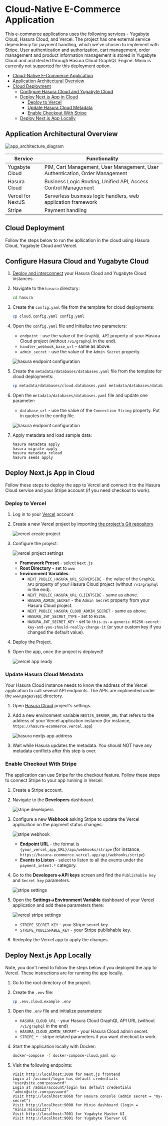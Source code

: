 # Cloud-Native E-Commerce Application

This e-commerce applications uses the following services - Yugabyte Cloud, Hasura Cloud, and Vercel. The project has one external service dependency for payment handling, which we've chosen to implement with Stripe. User authentication and authorization, cart management, order management and product information management is stored in Yugabyte Cloud and architected through Hasura Cloud GraphQL Engine. Minio is currently not supported for this deployment option.

<!-- vscode-markdown-toc -->

- [Cloud-Native E-Commerce Application](#cloud-native-e-commerce-application)
- [Application Architectural Overview](#application-architectural-overview)
- [Cloud Deployment](#cloud-deployment)
  - [Configure Hasura Cloud and Yugabyte Cloud](#configure-hasura-cloud-and-yugabyte-cloud)
  - [Deploy Next.js App in Cloud](#deploy-nextjs-app-in-cloud)
    - [Deploy to Vercel](#deploy-to-vercel)
    - [Update Hasura Cloud Metadata](#update-hasura-cloud-metadata)
    - [Enable Checkout With Stripe](#enable-checkout-with-stripe)
  - [Deploy Next.js App Locally](#deploy-nextjs-app-locally)      

<!-- vscode-markdown-toc-config
    numbering=false
    autoSave=true
    /vscode-markdown-toc-config -->
<!-- /vscode-markdown-toc -->

## Application Architectural Overview

![app_architecture_diagram](images/cloud_architecture.png)

| Service             | Functionality                                                                |
| --------------------| ---------------------------------------------------------------------------- |
| Yugabyte Cloud      | PIM, Cart Management, User Management, User Authentication, Order Management |
| Hasura Cloud        | Business Logic Routing, Unified API, Access Control Management               |
| Vercel for NextJS   | Serverless business logic handlers, web application framework                |
| Stripe              | Payment handling                                                             |

## Cloud Deployment

Follow the steps below to run the apllication in the cloud using Hasura Cloud, Yugabyte Cloud and Vercel.

## Configure Hasura Cloud and Yugabyte Cloud

1. [Deploy and interconnect](https://docs.yugabyte.com/latest/yugabyte-cloud/cloud-examples/hasura-cloud/) your Hasura Cloud and Yugabyte Cloud instances.

2. Navigate to the `hasura` directory:
    ```bash
    cd hasura
    ```

3. Create the `config.yaml` file from the template for cloud deployments:
    ```bash
    cp cloud.config.yaml config.yaml
    ```

4. Open the `config.yaml` file and initialize two parameters: 
    * `endpoint` - use the value of the `GraphQL API` property of your Hasura Cloud project (without `/v1/graphql` in the end).
    * `handler_webhook_base_url` - same as above.
    * `admin_secret` - use the value of the `Admin Secret` property.

    ![hasura endpoint configuration](images/hasura_endpoint.png)

5. Create the `metadata/databases/databases.yaml` file from the template for cloud deployments:
    ```bash
    cp metadata/databases/cloud.databases.yaml metadata/databases/databases.yaml
    ```

6. Open the `metadata/databases/databases.yaml` file and update one parameter: 
    * `database_url` - use the value of the `Connection String` property. Put in quotes in the config file.

    ![hasura endpoint configuration](images/yugabyte_cloud_connection_string.png)

7. Apply metadata and load sample data:
    ```sh-session
    hasura metadata apply
    hasura migrate apply
    hasura metadata reload
    hasura seeds apply
    ```

## Deploy Next.js App in Cloud

Follow these steps to deploy the app to Vercel and connect it to the Hasura Cloud service and your Stripe account (if you need checkout to work).

### Deploy to Vercel

1. Log in to your [Vercel](https://vercel.com) account.

2. Create a new Vercel project by importing [the project's Git repository](https://github.com/dmagda/hasura-ecommerce)

    ![vercel create project](images/vercel_import_git_repository.png)

3. Configure the project:

    ![vercel project settings](images/vercel_project_settings.png)
    
    * **Framework Preset** - select `Next.js`
    * **Root Directory** - set to `www`
    * **Environment Variables**:
        * `NEXT_PUBLIC_HASURA_URL_SERVERSIDE` - the value of the `GraphQL API` property of your Hasura Cloud project (without `/v1/graphql` in the end).
        * `NEXT_PUBLIC_HASURA_URL_CLIENTSIDE` - same as above.
        * `HASURA_ADMIN_SECRET` - the `Admin Secret` property from your Hasura Cloud project.
        * `NEXT_PUBLIC_HASURA_CLOUD_ADMIN_SECRET` - same as above.
        * `HASURA_JWT_SECRET_TYPE` - set to `HS256`.
        * `HASURA_JWT_SECRET_KEY` - set to `this-is-a-generic-HS256-secret-key-and-you-should-really-change-it` (or your custom key if you changed the default value).

4. Deploy the Project.

5. Open the app, once the project is deployed!

    ![vercel app ready](images/vercel_app_ready.png)


### Update Hasura Cloud Metadata

Your Hasura Cloud instance needs to know the address of the Vercel application to call several API endpoints. The APIs are implmented under the `www\pages\api` directory.

1. Open [Hasura Cloud](https://cloud.hasura.io) project's settings.

2. Add a new environment variable `NEXTJS_SERVER_URL` that refers to the address of your Vercel application instance (for instance, `https://hasura-ecommerce.vercel.app`)

    ![hasura nextjs app address](images/hasura_nextjs_app.png)

3. Wait while Hasura updates the metadata. You should NOT have any metadata conflicts after this step is over.

### Enable Checkout With Stripe

The application can use Stripe for the checkout feature. Follow these steps to connect Stripe to your app running in Vercel:

1. Create a Stripe account.

2. Navigate to the **Developers** dashboard.

    ![stripe developers](images/stripe_developers_dashboard.png)

3. Configure a new **Webhook** asking Stripe to update the Vercel application on the payment status changes:

    ![stripe webhook](images/stripe_webhook.png)

    * **Endpoint URL** - the format is `{your_vercel_app_URL}/api/webhooks/stripe` (for instance, `https://hasura-ecommerce.vercel.app/api/webhooks/stripe`)
    * **Events to Listen** - select to listen to all the events under the `payment_intent.*` category.


4. Go to the **Developers->API keys** screen and find the `Publishable key` and `Secret key` parameters.

    ![stripe settings](images/stripe_settings.png)

5. Open the **Settings->Environment Variable** dashboard of your Vercel application and add these parameters there:

    ![vercel stripe settings](images/vercel_stripe_settings.png)

    * `STRIPE_SECRET_KEY` - your Stripe secret key.
    * `STRIPE_PUBLISHABLE_KEY` - your Stripe publishable key.

6. Redeploy the Vercel app to apply the changes.

## Deploy Next.js App Locally

Note, you don't need to follow the steps below if you deployed the app to Vercel. These instructions are for running the app locally.

1. Go to the root directory of the project.

2. Create the `.env` file:
    ```bash
    cp .env.cloud.example .env
    ```

3. Open the `.env` file and initialize parameters:
    * `HASURA_CLOUD_URL` - your Hasura Cloud GraphQL API URL (without `/v1/graphql` in the end)
    * `HASURA_CLOUD_ADMIN_SECRET` - your Hasura Cloud admin secret.
    * `STRIPE_*` - stripe related parameters if you want checkout to work.

4. Start the application locally with Docker:
    ```bash
    docker-compose -f docker-compose-cloud.yaml up
    ```

5. Visit the following endpoints:
    ```sh-session
    Visit http://localhost:3000 for Next.js frontend
    Login at /account/login has default credentials "user@site.com:password"
    Login at /admin/account/login has default credentials "admin@site.com:password"
    Visit http://localhost:8060 for Hasura console (admin secret = "my-secret")
    Visit http://localhost:9000 for Minio dashboard (login = "minio:minio123")
    Visit http://localhost:7001 for Yugabyte Master UI
    Visit http://localhost:9001 for Yugabyte TServer UI
    ```